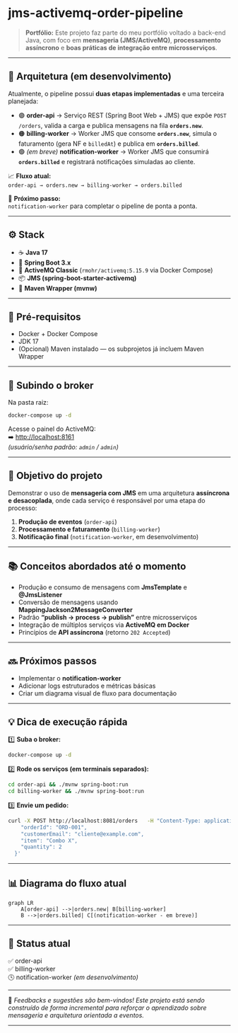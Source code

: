 # jms-activemq-order-pipeline

> **Portfólio:** Este projeto faz parte do meu portfólio voltado a back-end Java, com foco em **mensageria (JMS/ActiveMQ)**, **processamento assíncrono** e **boas práticas de integração entre microsserviços**.

---

## 🧩 Arquitetura (em desenvolvimento)

Atualmente, o pipeline possui **duas etapas implementadas** e uma terceira planejada:

- 🟣 **order-api** → Serviço REST (Spring Boot Web + JMS) que expõe `POST /orders`, valida a carga e publica mensagens na fila **`orders.new`**.  
- 🟠 **billing-worker** → Worker JMS que consome **`orders.new`**, simula o faturamento (gera NF e `billedAt`) e publica em **`orders.billed`**.  
- 🟢 *(em breve)* **notification-worker** → Worker JMS que consumirá **`orders.billed`** e registrará notificações simuladas ao cliente.

📈 **Fluxo atual:**  
`order-api → orders.new → billing-worker → orders.billed`

🚧 **Próximo passo:**  
`notification-worker` para completar o pipeline de ponta a ponta.

---

## ⚙️ Stack

- ☕ **Java 17**  
- 🚀 **Spring Boot 3.x**  
- 💬 **ActiveMQ Classic** (`rmohr/activemq:5.15.9` via Docker Compose)  
- 📦 **JMS (spring-boot-starter-activemq)**  
- 🔧 **Maven Wrapper (mvnw)**  

---

## 🧱 Pré-requisitos

- Docker + Docker Compose  
- JDK 17  
- (Opcional) Maven instalado — os subprojetos já incluem Maven Wrapper  

---

## 🐋 Subindo o broker

Na pasta raiz:

```bash
docker-compose up -d
```

Acesse o painel do ActiveMQ:  
➡️ [http://localhost:8161](http://localhost:8161)  
*(usuário/senha padrão: `admin` / `admin`)*

---

## 🧠 Objetivo do projeto

Demonstrar o uso de **mensageria com JMS** em uma arquitetura **assíncrona e desacoplada**, onde cada serviço é responsável por uma etapa do processo:

1. **Produção de eventos** (`order-api`)
2. **Processamento e faturamento** (`billing-worker`)
3. **Notificação final** (`notification-worker`, em desenvolvimento)

---

## 📚 Conceitos abordados até o momento

- Produção e consumo de mensagens com **JmsTemplate** e **@JmsListener**  
- Conversão de mensagens usando **MappingJackson2MessageConverter**  
- Padrão **“publish → process → publish”** entre microsserviços  
- Integração de múltiplos serviços via **ActiveMQ em Docker**  
- Princípios de **API assíncrona** (retorno `202 Accepted`)  

---

## 🔜 Próximos passos

- Implementar o **notification-worker**  
- Adicionar logs estruturados e métricas básicas  
- Criar um diagrama visual de fluxo para documentação  

---

## 💡 Dica de execução rápida

1️⃣ **Suba o broker:**
```bash
docker-compose up -d
```

2️⃣ **Rode os serviços (em terminais separados):**
```bash
cd order-api && ./mvnw spring-boot:run
cd billing-worker && ./mvnw spring-boot:run
```

3️⃣ **Envie um pedido:**
```bash
curl -X POST http://localhost:8081/orders   -H "Content-Type: application/json"   -d '{
    "orderId": "ORD-001",
    "customerEmail": "cliente@example.com",
    "item": "Combo X",
    "quantity": 2
  }'
```

---

## 📊 Diagrama do fluxo atual

```mermaid
graph LR
    A[order-api] -->|orders.new| B[billing-worker]
    B -->|orders.billed| C[(notification-worker - em breve)]
```

---

## 📌 Status atual

✅ order-api  
✅ billing-worker  
🕓 notification-worker *(em desenvolvimento)*

---

💬 *Feedbacks e sugestões são bem-vindos! Este projeto está sendo construído de forma incremental para reforçar o aprendizado sobre mensageria e arquitetura orientada a eventos.*

---

